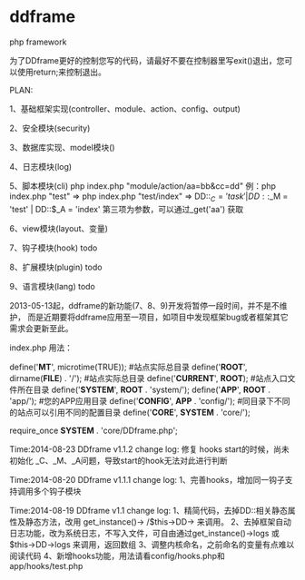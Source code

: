 ddframe
=======

php framework

为了DDframe更好的控制您写的代码，请最好不要在控制器里写exit()退出，您可以使用return;来控制退出。

PLAN:

1、基础框架实现(controller、module、action、config、output)

2、安全模块(security)

3、数据库实现、model模块()

4、日志模块(log)

5、脚本模块(cli)
php index.php "module/action/aa=bb&cc=dd"
例：php index.php "test"  =>  php index.php "test/index"  =>  DD::$_C = 'task' | DD::$_M = 'test' | DD::$_A = 'index'
第三项为参数，可以通过_get('aa') 获取

6、view模块(layout、变量)

7、钩子模块(hook) todo

8、扩展模块(plugin) todo

9、语言模块(lang) todo

2013-05-13起，ddframe的新功能(7、8、9)开发将暂停一段时间，并不是不维护，
而是近期要将ddframe应用至一项目，如项目中发现框架bug或者框架其它需求会更新至此。

index.php 用法：


define('__MT__', microtime(TRUE)); #站点实际总目录
define('__ROOT__', dirname(__FILE__) . '/'); #站点实际总目录
define('__CURRENT__', __ROOT__); #站点入口文件所在目录
define('__SYSTEM__', __ROOT__ . 'system/');
define('__APP__', __ROOT__ . 'app/'); #您的APP应用目录
define('__CONFIG__', __APP__ . 'config/'); #同目录下不同的站点可以引用不同的配置目录
define('__CORE__', __SYSTEM__ . 'core/');

require_once __SYSTEM__ . 'core/DDframe.php';

Time:2014-08-23
DDframe v1.1.2 change log:
修复 hooks start的时候，尚未初始化 _C、_M、_A问题，导致start的hook无法对此进行判断

Time:2014-08-20
DDframe v1.1.1 change log:
1、完善hooks，增加同一钩子支持调用多个钩子模块

Time:2014-08-19
DDframe v1.1 change log:
1、精简代码，去掉DD::相关静态属性及静态方法，改用 get_instance()-> /$this->DD-> 来调用。
2、去掉框架自动日志功能，改为系统日志，不写入文件，可自由通过get_instance()->logs 或 $this->DD->logs 来调用，返回数组
3、调整内核命名，之前命名的变量有点难以阅读代码
4、新增hooks功能，用法请看config/hooks.php和app/hooks/test.php
